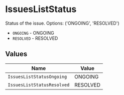 # IssuesListStatus

Status of the issue. Options: ('ONGOING', 'RESOLVED')

* `ONGOING` - ONGOING
* `RESOLVED` - RESOLVED


## Values

| Name                       | Value                      |
| -------------------------- | -------------------------- |
| `IssuesListStatusOngoing`  | ONGOING                    |
| `IssuesListStatusResolved` | RESOLVED                   |